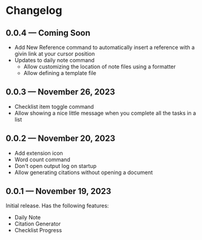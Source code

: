 # Changelog

## 0.0.4 &mdash; Coming Soon

- Add New Reference command to automatically insert a reference with a givin link at your cursor position
- Updates to daily note command
  - Allow customizing the location of note files using a formatter
  - Allow defining a template file

## 0.0.3 &mdash; November 26, 2023

- Checklist item toggle command
- Allow showing a nice little message when you complete all the tasks in a list

## 0.0.2 &mdash; November 20, 2023

- Add extension icon
- Word count command
- Don't open output log on startup
- Allow generating citations without opening a document

## 0.0.1 &mdash; November 19, 2023

Initial release.
Has the following features:

- Daily Note
- Citation Generator
- Checklist Progress
